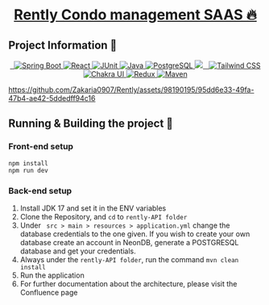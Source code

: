 <p align="center">
  <a href="https://github.com/Zakaria0907/Rently">
    <h1 align="center">Rently Condo management SAAS  🔥</h1>
  </a>
</p>






## Project Information 🚀


<p align="center">
  <a aria-label="Cypress" href="https://www.cypress.io/">
    <img alt="" src="https://img.shields.io/badge/Cypress-17202C?style=for-the-badge&logo=cypress&logoColor=white">
  </a>
    <a aria-label="VSCode" href="https://code.visualstudio.com/">
    <img alt="" src="https://img.shields.io/badge/Visual_Studio_Code-0078D4?style=for-the-badge&logo=visual%20studio%20code&logoColor=white">
  </a>
    </a>
<a aria-label="Spring Boot" href="https://spring.io/projects/spring-boot">
    <img alt="Spring Boot" src="https://img.shields.io/badge/Spring_Boot-6DB33F?style=for-the-badge&logo=spring&logoColor=white">
</a>
<a aria-label="React" href="https://reactjs.org/">
    <img alt="React" src="https://img.shields.io/badge/React-61DAFB?style=for-the-badge&logo=react&logoColor=white">
</a>
<a aria-label="JUnit" href="https://junit.org/junit5/">
    <img alt="JUnit" src="https://img.shields.io/badge/JUnit-25A162?style=for-the-badge&logo=junit5&logoColor=white">
</a>
<a aria-label="Java" href="https://www.oracle.com/java/">
    <img alt="Java" src="https://img.shields.io/badge/Java-007396?style=for-the-badge&logo=java&logoColor=white">
</a>
<a aria-label="PostgreSQL" href="https://www.postgresql.org/">
    <img alt="PostgreSQL" src="https://img.shields.io/badge/PostgreSQL-336791?style=for-the-badge&logo=postgresql&logoColor=white">
</a>

 <a aria-label="Github Actions" href="">
    <img src="https://img.shields.io/badge/GitHub_Actions-2088FF?style=for-the-badge&logo=github-actions&logoColor=white">
  </a>
  <a aria-label="Typescript" href="https://www.typescriptlang.org/">
    <img alt="" src="https://img.shields.io/badge/TypeScript-007ACC?style=for-the-badge&logo=typescript&logoColor=white">
  </a>
      <a aria-label="eslint" href="https://eslint.org/">
    <img alt="" src="https://img.shields.io/badge/eslint-3A33D1?style=for-the-badge&logo=eslint&logoColor=white">
  </a>
<a aria-label="Tailwind CSS" href="https://tailwindcss.com/">
    <img alt="Tailwind CSS" src="https://img.shields.io/badge/Tailwind_CSS-38B2AC?style=for-the-badge&logo=tailwind-css&logoColor=white">
</a>
<a aria-label="Chakra UI" href="https://chakra-ui.com/">
    <img alt="Chakra UI" src="https://img.shields.io/badge/Chakra_UI-319795?style=for-the-badge&logo=chakra-ui&logoColor=white">
</a>
<a aria-label="Redux" href="https://redux.js.org/">
    <img alt="Redux" src="https://img.shields.io/badge/Redux-764ABC?style=for-the-badge&logo=redux&logoColor=white">
</a>
<a aria-label="Maven" href="https://maven.apache.org/">
    <img alt="Maven" src="https://img.shields.io/badge/Maven-C71A36?style=for-the-badge&logo=apache-maven&logoColor=white">
</a>

</p>

https://github.com/Zakaria0907/Rently/assets/98190195/95dd6e33-49fa-47b4-ae42-5ddedff94c16


## Running & Building the project 🔨
### Front-end setup
```
npm install
npm run dev
```
### Back-end setup

1. Install JDK 17 and set it in the ENV variables
2. Clone the Repository, and ```cd``` to ```rently-API folder```
3. Under ``` src > main > resources > application.yml``` change the database credentials to the one given. If you wish to create your own database create an account in NeonDB, generate a POSTGRESQL database and get your credentials.
4. Always under the ```rently-API folder```, run the command ```mvn clean install```
5. Run the application
6. For further documentation about the architecture, please visit the Confluence page
